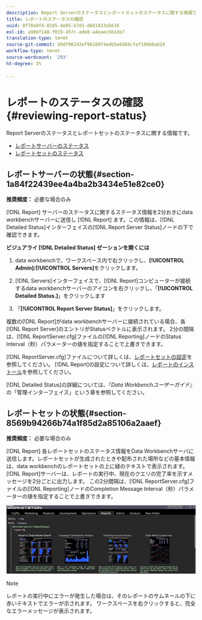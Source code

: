 ```yaml
---
description: Report Serverのステータスとレポートセットのステータスに関する情報です。
title: レポートのステータスの確認
uuid: 0f78a9fd-83d5-4e05-b7d1-d841033a5616
exl-id: a986f148-f019-457c-ade8-a4eaecbb1de7
translation-type: tm+mt
source-git-commit: d9df90242ef96188f4e4b5e6d04cfef196b0a628
workflow-type: tm+mt
source-wordcount: '293'
ht-degree: 2%

---
```


# レポートのステータスの確認{#reviewing-report-status}

Report Serverのステータスとレポートセットのステータスに関する情報です。

* [レポートサーバーのステータス](../../../home/c-rpt-oview/c-admin-rpt/c-rev-rpt-st.md#section-1a84f22439ee4a4ba2b3434e51e82ce0)
* [レポートセットのステータス](../../../home/c-rpt-oview/c-admin-rpt/c-rev-rpt-st.md#section-8569b94266b74a1f85d2a85106a2aaef)

## レポートサーバーの状態{#section-1a84f22439ee4a4ba2b3434e51e82ce0}

**推奨頻度：** 必要な場合のみ

[!DNL Report] サーバーのステータスに関するステータス情報を2分おきにdata workbenchサーバーに送信し [!DNL Report] ます。この情報は、[!DNL Detailed Status]インターフェイスの[!DNL Report Server Status]ノードの下で確認できます。

**ビジュアライ [!DNL Detailed Status] ゼーションを開くには**

1. data workbenchで、ワークスペース内で右クリックし、**[!UICONTROL Admin]**/**[!UICONTROL Servers]**&#x200B;をクリックします。

1. [!DNL Servers]インターフェイスで、[!DNL Report]コンピューターが接続するdata workbenchサーバーのアイコンを右クリックし、「**[!UICONTROL Detailed Status.]**」をクリックします

1. 「**[!UICONTROL Report Server Status]**」をクリックします。

複数の[!DNL Report]がdata workbenchサーバーに接続されている場合、各[!DNL Report Server]のエントリがStatusベクトルに表示されます。 2分の間隔は、[!DNL ReportServer.cfg]ファイルの[!DNL Reporting]ノードのStatus Interval（秒）パラメーターの値を指定することで上書きできます。

[!DNL ReportServer.cfg]ファイルについて詳しくは、[レポートセットの設定](../../../home/c-rpt-oview/c-work-rpt-sets/t-create-rpt-set/t-config-rpt-set/t-config-rpt-set.md#task-cfb2fd0c28bc48c2acdd582fe0d670d0)を参照してください。 [!DNL Report]の設定について詳しくは、[レポートのインストール](../../../home/c-rpt-oview/c-inst-rpt/c-inst-rpt.md#concept-3b8696a5b7f04ebfaafec7ff55890d91)を参照してください。

[!DNL Detailed Status]の詳細については、『*Data Workbenchユーザーガイド*』の「管理インターフェイス」という章を参照してください。

## レポートセットの状態{#section-8569b94266b74a1f85d2a85106a2aaef}

**推奨頻度：** 必要な場合のみ

[!DNL Report] 各レポートセットのステータス情報をData Workbenchサーバに送信します。レポートセットが生成されたときや配布された場所などの基本情報は、data workbenchのレポートセットの上に緑のテキストで表示されます。 [!DNL Report]サーバーは、レポートの実行中、現在のクエリの完了率を示すメッセージを2分ごとに出力します。 この2分間隔は、[!DNL ReportServer.cfg]ファイルの[!DNL Reporting]ノードのCompletion Message Interval（秒）パラメーターの値を指定することで上書きできます。

![](assets/report_status.png)

>[!NOTE]
>
>レポートの実行中にエラーが発生した場合は、そのレポートのサムネールの下に赤いテキストでエラーが示されます。 ワークスペースを右クリックすると、完全なエラーメッセージが表示されます。
